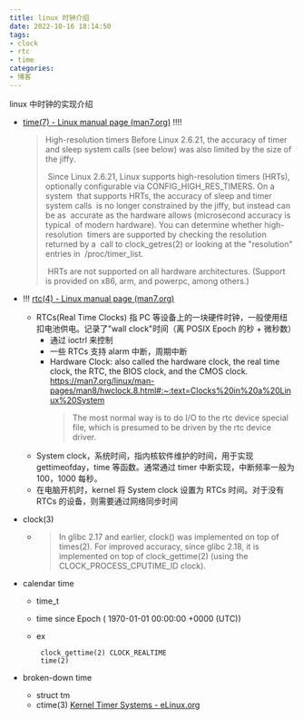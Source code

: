 ```yaml
---
title: linux 时钟介绍
date: 2022-10-16 18:14:50
tags:
- clock
- rtc
- time
categories:
- 博客
---
```


linux 中时钟的实现介绍

<!-- more -->

- [time(7) - Linux manual page (man7.org)](https://man7.org/linux/man-pages/man7/time.7.html)
  !!!!
  > High-resolution timers
  >     Before Linux 2.6.21, the accuracy of timer and sleep system calls
  >     (see below) was also limited by the size of the jiffy.
  >
  > ​    Since Linux 2.6.21, Linux supports high-resolution timers (HRTs),
  > ​    optionally configurable via CONFIG_HIGH_RES_TIMERS.  On a system
  > ​    that supports HRTs, the accuracy of sleep and timer system calls
  > ​    is no longer constrained by the jiffy, but instead can be as
  > ​    accurate as the hardware allows (microsecond accuracy is typical
  > ​    of modern hardware).  You can determine whether high-resolution
  > ​    timers are supported by checking the resolution returned by a
  > ​    call to clock_getres(2) or looking at the "resolution" entries in
  > ​    /proc/timer_list.
  >
  > ​    HRTs are not supported on all hardware architectures.  (Support
  > ​    is provided on x86, arm, and powerpc, among others.)
- !!! [rtc(4) - Linux manual page (man7.org)](https://man7.org/linux/man-pages/man4/rtc.4.html)
  - RTCs(Real Time Clocks) 指 PC 等设备上的一块硬件时钟，一般使用纽扣电池供电。记录了"wall clock"时间（离 POSIX Epoch 的秒 + 微秒数）
    - 通过 ioctrl 来控制
    - 一些 RTCs 支持 alarm 中断，周期中断
    - Hardware Clock: also called the hardware clock, the real time clock, the RTC, the BIOS clock, and the CMOS clock.
      <https://man7.org/linux/man-pages/man8/hwclock.8.html#:~:text=Clocks%20in%20a%20Linux%20System>
      > The most normal way is to do I/O to the rtc device
      >        special file, which is presumed to be driven by the rtc device
      >        driver.
  - System clock，系统时间，指内核软件维护的时间，用于实现 gettimeofday，time 等函数。通常通过 timer 中断实现，中断频率一般为 100，1000 每秒。
  - 在电脑开机时，kernel 将 System clock 设置为 RTCs 时间。对于没有 RTCs 的设备，则需要通过网络同步时间
- clock(3)
  - > In glibc 2.17 and earlier, clock() was implemented on top of
    >        times(2).  For improved accuracy, since glibc 2.18, it is
    >        implemented on top of clock_gettime(2) (using the
    >        CLOCK_PROCESS_CPUTIME_ID clock).
- calendar time
  - time_t
  - time since Epoch ( 1970-01-01 00:00:00 +0000 (UTC))
  - ex

    ```
     clock_gettime(2) CLOCK_REALTIME
     time(2)
    ```

- broken-down time
  - struct tm
  - ctime(3)
[Kernel Timer Systems - eLinux.org](https://elinux.org/Kernel_Timer_Systems)
